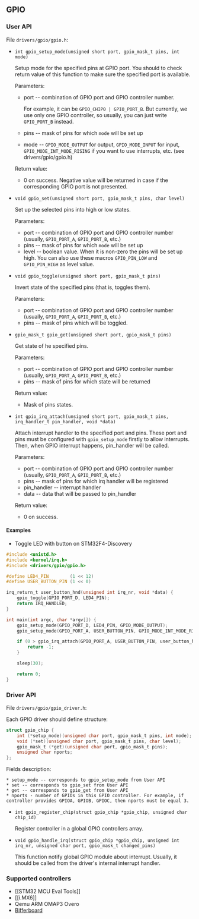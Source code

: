 ## GPIO

### User API

File `drivers/gpio/gpio.h`:

* `int gpio_setup_mode(unsigned short port, gpio_mask_t pins, int mode)`

   Setup mode for the specified pins at GPIO port. You should to check return value of this function to make sure the specified port is available.

   Parameters:
    * port -- combination of GPIO port and GPIO controller number.

        For example, it can be `GPIO_CHIP0 | GPIO_PORT_B`. But currently, we use only one GPIO controller, so usually, you can just write `GPIO_PORT_B` instead.
    * pins -- mask of pins for which `mode` will be set up
    * mode -- `GPIO_MODE_OUTPUT` for output, `GPIO_MODE_INPUT` for input,  `GPIO_MODE_INT_MODE_RISING` if you want to use interrupts, etc. (see drivers/gpio/gpio.h)

    Return value:
    *  0 on success. Negative value will be returned in case if the corresponding GPIO port is not presented.

* `void gpio_set(unsigned short port, gpio_mask_t pins, char level)`

    Set up the selected pins into high or low states.

    Parameters:
    * port -- combination of GPIO port and GPIO controller number (usually, `GPIO_PORT_A`, `GPIO_PORT_B`, etc.)
    * pins -- mask of pins for which `mode` will be set up
    * level -- boolean value. When it is non-zero the pins will be set up high. You can also use these macros `GPIO_PIN_LOW` and `GPIO_PIN_HIGH` as level value.

* `void gpio_toggle(unsigned short port, gpio_mask_t pins)`

    Invert state of the specified pins (that is, toggles them).

    Parameters:
    * port -- combination of GPIO port and GPIO controller number (usually, `GPIO_PORT_A`, `GPIO_PORT_B`, etc.)
    * pins -- mask of pins which will be toggled.

* `gpio_mask_t gpio_get(unsigned short port, gpio_mask_t pins)`

    Get state of he specified pins.

    Parameters:
    * port -- combination of GPIO port and GPIO controller number (usually, `GPIO_PORT_A`, `GPIO_PORT_B`, etc.)
    * pins -- mask of pins for which state will be returned

    Return value:
    * Mask of pins states.

* `int gpio_irq_attach(unsigned short port, gpio_mask_t pins, irq_handler_t pin_handler, void *data)`

    Attach interrupt handler to the specified port and pins. These port and pins must be configured with `gpio_setup_mode` firstly to allow interrupts. Then, when GPIO interrupt happens, pin_handler will be called.

    Parameters:
    * port -- combination of GPIO port and GPIO controller number (usually, `GPIO_PORT_A`, `GPIO_PORT_B`, etc.)
    * pins -- mask of pins for which irq handler will be registered
    * pin_handler -- interrupt handler
    * data -- data that will be passed to pin_handler

    Return value:
    * 0 on success.

#### Examples

* Toggle LED with button on STM32F4-Discovery

```c
#include <unistd.h>
#include <kernel/irq.h>
#include <drivers/gpio/gpio.h>

#define LED4_PIN        (1 << 12)
#define USER_BUTTON_PIN (1 << 0)

irq_return_t user_button_hnd(unsigned int irq_nr, void *data) {
    gpio_toggle(GPIO_PORT_D, LED4_PIN);
    return IRQ_HANDLED;
}

int main(int argc, char *argv[]) {
    gpio_setup_mode(GPIO_PORT_D, LED4_PIN, GPIO_MODE_OUTPUT);
    gpio_setup_mode(GPIO_PORT_A, USER_BUTTON_PIN, GPIO_MODE_INT_MODE_RISING);

    if (0 > gpio_irq_attach(GPIO_PORT_A, USER_BUTTON_PIN, user_button_hnd, NULL)) {
        return -1;
    }

    sleep(30);

    return 0;
}
```


### Driver API

File `drivers/gpio/gpio_driver.h`:

Each GPIO driver should define structure:

```c
struct gpio_chip {
    int (*setup_mode)(unsigned char port, gpio_mask_t pins, int mode);
    void (*set)(unsigned char port, gpio_mask_t pins, char level);
    gpio_mask_t (*get)(unsigned char port, gpio_mask_t pins);
    unsigned char nports;
};
```

Fields description:

    * setup_mode -- corresponds to gpio_setup_mode from User API
    * set -- corresponds to gpio_set from User API
    * get -- corresponds to gpio_get from User API
    * nports - number of GPIOs in this GPIO controller. For example, if controller provides GPIOA, GPIOB, GPIOC, then nports must be equal 3.

* `int gpio_register_chip(struct gpio_chip *gpio_chip, unsigned char chip_id)`

    Register controller in a global GPIO controllers array.

* `void gpio_handle_irq(struct gpio_chip *gpio_chip, unsigned int irq_nr, unsigned char port, gpio_mask_t changed_pins)`

    This function notify global GPIO module about interrupt. Usually, it should be called from the driver's internal interrupt handler.

### Supported controllers

* [[STM32 MCU Eval Tools]]
* [[i.MX6]]
* Qemu ARM OMAP3 Overo
* [Bifferboard](https://github.com/embox/embox/wiki/Platform-Bifferboard)

